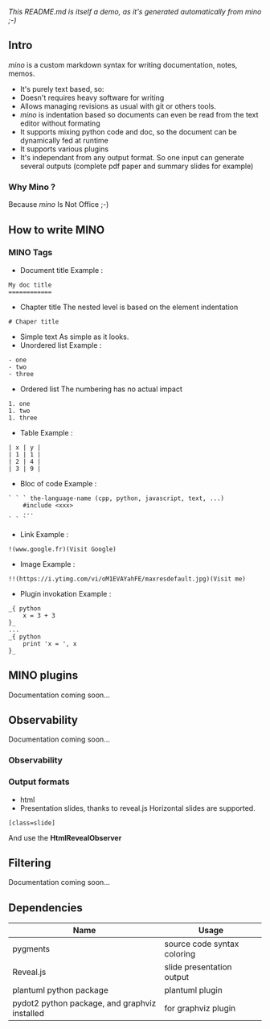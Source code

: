 _This README.md is itself a demo, as it's generated automatically from mino ;-)_

## Intro
_mino_ is a custom markdown syntax for writing documentation, notes, memos.
-  It's purely text based, so:
  -  Doesn't requires heavy software for writing
  -  Allows managing revisions as usual with git or others tools.
-  _mino_ is indentation based so documents can even be read from the text editor without formating
-  It supports mixing python code and doc, so the document can be dynamically fed at runtime
-  It supports various plugins
-  It's independant from any output format. So one input can generate several outputs (complete pdf paper and summary slides for example)

### Why Mino ?
Because _mino_ Is Not Office ;-)

## How to write MINO

### MINO Tags
-  Document title
Example :
```text
My doc title
============

```

-  Chapter title
The nested level is based on the element indentation
```text
# Chaper title

```

-  Simple text
As simple as it looks.
-  Unordered list
Example :
```text
- one
- two
- three

```

-  Ordered list
The numbering has no actual impact
```text
1. one
1. two
1. three

```

-  Table
Example :
```text
| x | y |
| 1 | 1 |
| 2 | 4 |
| 3 | 9 |

```

-  Bloc of code
Example :
```text
` ` ` the-language-name (cpp, python, javascript, text, ...)
    #include <xxx>
    ...
` ` `

```

-  Link
Example :
```text
!(www.google.fr)(Visit Google)

```

-  Image
Example :
```text
!!(https://i.ytimg.com/vi/oM1EVAYahFE/maxresdefault.jpg)(Visit me)

```

-  Plugin invokation
Example :
```text
_{ python
    x = 3 + 3
}_
...
_{ python
    print 'x = ', x 
}_

```


## MINO plugins
Documentation coming soon...

## Observability
Documentation coming soon...

### Observability

### Output formats
-  html
-  Presentation slides, thanks to reveal.js
Horizontal slides are supported.
```text
[class=slide]

```

And use the **HtmlRevealObserver**

## Filtering
Documentation coming soon...

## Dependencies
 Name  |  Usage 
--- | ---
 pygments  |  source code syntax coloring 
 Reveal.js  |  slide presentation output 
 plantuml python package  |  plantuml plugin 
 pydot2 python package, and graphviz installed  |  for graphviz plugin 

